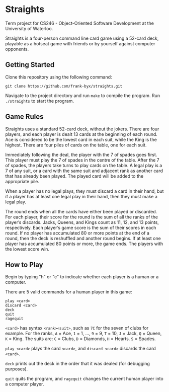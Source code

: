 # Straights

Term project for CS246 - Object-Oriented Software Development at the University of Waterloo.

Straights is a four-person command line card game using a 52-card deck, playable as a hotseat game with friends or by yourself against computer opponents.

## Getting Started

Clone this repository using the following command:

```
git clone https://github.com/frank-byx/straights.git
```

Navigate to the project directory and run `make` to compile the program. Run `./straights` to start the program.

## Game Rules

Straights uses a standard 52-card deck, without the jokers. There are four players, and each player is dealt 13 cards at the beginning of each round. Ace is considered to be the lowest card in each suit, while the King is the highest.
There are four piles of cards on the table, one for each suit.

Immediately following the deal, the player with the 7 of spades goes first. This player must play the 7 of spades in the centre of the table. After the 7 of spades, the players take turns to play cards on the table. A legal play is a 7 of any suit, or a card with the same suit and adjacent rank
as another card that has already been played. The played card will be added to the appropriate pile.

When a player has no legal plays, they must discard a card in their hand, but if a player has at least one legal play in their hand, then they must make a legal play.

The round ends when all the cards have either been played or discarded. For each player, their score for the round is the sum of all the ranks of the player’s discards. Jacks, Queens, and Kings count as 11, 12, and 13 points, respectively. Each player’s game score is the sum of their scores in each round. If no player has accumulated 80 or more points at the end of a round, then the deck is reshuffled and another round begins. If at least one player has accumulated 80 points or more, the game ends. The players with the lowest score win.

## How to Play

Begin by typing "h" or "c" to indicate whether each player is a human or a computer.

There are 5 valid commands for a human player in this game:

```
play <card>
discard <card>
deck
quit
ragequit
```

`<card>` has syntax `<rank><suit>`, such as `7C` for the seven of clubs for example. For the ranks, `A` = Ace, `1` = 1, ..., `9` = 9, `T` = 10, `J` = Jack, `Q` = Queen, `K` = King. The suits are: `C` = Clubs,
`D` = Diamonds, `H` = Hearts. `S` = Spades.

`play <card>` plays the card `<card>`, and `discard <card>` discards the card `<card>`.

`deck` prints out the deck in the order that it was dealed (for debugging purposes).

`quit` quits the program, and `ragequit` changes the current human player into a computer player.
